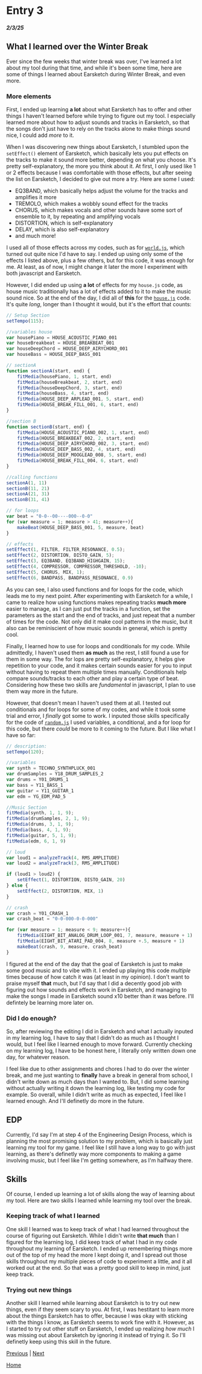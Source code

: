 # Entry 3
##### 2/3/25

## What I learned over the Winter Break
Ever since the few weeks that winter break was over, I've learned a lot about my tool during that time, and while it's been some time, here are some of things I learned about Earsketch during Winter Break, and even more.

### More elements
First, I ended up learning **a lot** about what Earsketch has to offer and other things I haven't learned before while trying to figure out my tool. I especially learned more about how to adjust sounds and tracks in Earsketch, so that the songs don't just have to rely on the tracks alone to make things sound nice, I could add *more* to it.

When I was discovering new things about Earsketch, I stumbled upon the `setEffect()` element of Earsketch, which basically lets you put effects on the tracks to make it sound more better, depending on what you choose. It's pretty self-explanatory, the more you think about it. At first, I only used like 1 or 2 effects because I was comfortable with those effects, but after seeing the list on Earsketch, I decided to give out more a try. Here are some I used: 
* EQ3BAND, which basically helps adjust the volume for the tracks and amplifies it more
* TREMOLO, which makes a wobbly sound effect for the tracks
* CHORUS, which makes vocals and other sounds have some sort of ensemble to it, by repeating and amplifying vocals
* DISTORTION, which is self-explanatory
* DELAY, which is also self-explanatory
* and much more!

I used all of those effects across my codes, such as for [`world.js`](https://earsketch.gatech.edu/earsketch2/?sharing=WlIuL5eON1uG6ilE5frDVg), which turned out quite nice I'd have to say. I ended up using only some of the effects I listed above, plus a few others, but for this code, it was enough for me. At least, as of now, I might change it later the more I experiment with both javascript and Earsketch.

However, I did ended up using **a lot** of effects for my `house.js` code, as house music traditionally has a lot of effects added to it to make the music sound nice. So at the end of the day, I did all of **this** for the [`house.js`](https://earsketch.gatech.edu/earsketch2/?sharing=6RUq-vYFHsDSki1kbHMugw) code. It's quite *long*, longer than I thought it would, but it's the effort that counts:
```js
// Setup Section
setTempo(115);

//variables house
var housePiano = HOUSE_ACOUSTIC_PIANO_001
var houseBreakbeat = HOUSE_BREAKBEAT_001
var houseDeepChord = HOUSE_DEEP_AIRYCHORD_001
var houseBass = HOUSE_DEEP_BASS_001

// sectionA
function sectionA(start, end) {
    fitMedia(housePiano, 1, start, end)
    fitMedia(houseBreakbeat, 2, start, end)
    fitMedia(houseDeepChord, 3, start, end)
    fitMedia(houseBass, 4, start, end)
    fitMedia(HOUSE_DEEP_ARPLEAD_001, 5, start, end)
    fitMedia(HOUSE_BREAK_FILL_001, 6, start, end)
}

//section B
function sectionB(start, end) {
    fitMedia(HOUSE_ACOUSTIC_PIANO_002, 1, start, end)
    fitMedia(HOUSE_BREAKBEAT_002, 2, start, end)
    fitMedia(HOUSE_DEEP_AIRYCHORD_002, 3, start, end)
    fitMedia(HOUSE_DEEP_BASS_002, 4, start, end)
    fitMedia(HOUSE_DEEP_MOOGLEAD_008, 5, start, end)
    fitMedia(HOUSE_BREAK_FILL_004, 6, start, end)
}

//calling functions
sectionA(1, 11)
sectionB(11, 21)
sectionA(21, 31)
sectionB(31, 41)

// for loops
var beat = "0-0--00----000--0-0"
for (var measure = 1; measure > 41; measure++){
    makeBeat(HOUSE_DEEP_BASS_001, 5, measure, beat)
}

// effects
setEffect(1, FILTER, FILTER_RESONANCE, 0.5);
setEffect(2, DISTORTION, DISTO_GAIN, 5);
setEffect(3, EQ3BAND, EQ3BAND_HIGHGAIN, 15);
setEffect(4, COMPRESSOR, COMPRESSOR_THRESHOLD, -10);
setEffect(5, CHORUS, MIX, 1);
setEffect(6, BANDPASS, BANDPASS_RESONANCE, 0.9)
```
As you can see, I also used functions and for loops for the code, which leads me to my next point. After experimenting with Earsketch for a while, I came to realize how using functions makes repeating tracks **much more** easier to manage, as I can just put the tracks in a function, set the parameters as the start and the end of tracks, and just repeat that a number of times for the code. Not only did it make cool patterns in the music, but it also can be reminiscient of how music sounds in general, which is pretty cool.

Finally, I learned how to use for loops and conditionals for my code. While admittedly, I haven't used them **as much** as the rest, I still found a use for them in some way. The for lops are pretty self-explanatory, it helps give repetition to your code, and it makes certain sounds easier for you to input without having to repeat them multiple times manually. Conditionals help compare sounds/tracks to each other and play a certain type of beat. Considering how these two skills are *fundamental* in javascript, I plan to use them way more in the future.

However, that doesn't mean I haven't used them at all. I tested out conditionals and for loops for some of my codes, and while it took some trial and error, I *finally* got some to work. I inputed those skills specifically for the code of [`random.js`](https://earsketch.gatech.edu/earsketch2/?sharing=mMnc0kl_hpBlouIoSmUzQA) I used variables, a conditional, and a for loop for this code, but there *could* be more to it coming to the future. But I like what I have so far:
```js
// description: 
setTempo(120);

//variables
var synth = TECHNO_SYNTHPLUCK_001
var drumSamples = Y18_DRUM_SAMPLES_2
var drums = Y01_DRUMS_1
var bass = Y11_BASS_1
var guitar = Y11_GUITAR_1
var edm = YG_EDM_PAD_5

//Music Section
fitMedia(synth, 1, 1, 9);
fitMedia(drumSamples, 2, 1, 9);
fitMedia(drums, 3, 1, 9);
fitMedia(bass, 4, 1, 9);
fitMedia(guitar, 5, 1, 9);
fitMedia(edm, 6, 1, 9)

// loud
var loud1 = analyzeTrack(4, RMS_AMPLITUDE)
var loud2 = analyzeTrack(3, RMS_AMPLITUDE)

if (loud1 > loud2) {
    setEffect(1, DISTORTION, DISTO_GAIN, 20)
} else {
    setEffect(2, DISTORTION, MIX, 1)
}

// crash
var crash = Y01_CRASH_1
var crash_beat = "0-0-000-0-0-000"

for (var measure = 1; measure < 9; measure++){
    fitMedia(EIGHT_BIT_ANALOG_DRUM_LOOP_001, 7, measure, measure + 1)
    fitMedia(EIGHT_BIT_ATARI_PAD_004, 8, measure +.5, measure + 1)
    makeBeat(crash, 9, measure, crash_beat)
}
```
I figured at the end of the day that the goal of Earsketch is just to make some good music and to vibe with it. I ended up playing this code *multiple* times because of how catch it was (at least in my opinion). I don't want to praise myself **that** much, but I'd say that I did a decently good job with figuring out how sounds and effects work in Earsketch, and managing to make the songs I made in Earsketch sound x10 better than it was before. I'll defintely be learning more later on.

### Did I do enough?
So, after reviewing the editing I did in Earsketch and what I actually inputed in my learning log, I have to say that I didn't do as much as I thought I would, but I feel like I learned enough to move forward. Currently checking on my learning log, I have to be honest here, I literally only written down one day, for whatever reason. 

I feel like due to other assignments and chores I had to do over the winter break, and me just wanting to **finally** have a break in general from school, I didn't write down as much days than I wanted to. But, I did some learning without actually writing it down the learning log, like testing my code for example. So overall, while I didn't write as much as expected, I feel like I learned enough. And I'll definetly do more in the future.

## EDP
Currently, I'd say I'm at step 4 of the Engineering Design Process, which is planning the most promising solution to my problem, which is basically just learning my tool for my game. I feel like I still have a long way to go with just learning, as there's definetly way more components to making a game involving music, but I feel like I'm getting somewhere, as I'm halfway there.

## Skills
Of course, I ended up learning a lot of skills along the way of learning about my tool. Here are two skills I learned while learning my tool over the break. 

### Keeping track of what I learned
One skill I learned was to keep track of what I had learned throughout the course of figuring out Earsketch. While I didn't write **that much** than I figured for the learning log, I did keep track of what I had in my code throughout my learning of Earsketch. I ended up remembering things more out of the top of my head the more I kept doing it, and I spread out those skills throughout my multiple pieces of code to experiment a little, and it all worked out at the end. So that was a pretty good skill to keep in mind, just keep track.

### Trying out new things
Another skill I learned while learning about Earsketch is to try out new things, even if they seem scary to you. At first, I was hestitant to learn more about the things Earsketch has to offer, because I was okay with sticking with the things I know, as Earsketch seems to work fine with it. However, as I started to try out other stuff on Earsketch, I ended up realizing *how much* I was missing out about Earsketch by ignoring it instead of trying it. So I'll definetly keep using this skill in the future.

[Previous](entry02.md) | [Next](entry04.md)

[Home](../README.md)
